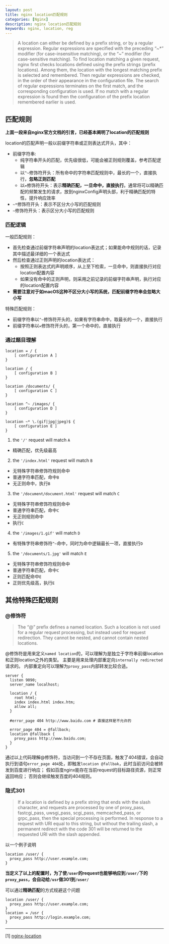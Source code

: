```yaml
---
layout: post
title: nginx location匹配规则 
categories: [Nginx]
description: nginx location匹配规则
keywords: nginx, location, reg 
---
```


> A location can either be defined by a prefix string, or by a regular expression. Regular expressions are specified with the preceding “~*” modifier (for case-insensitive matching), or the “~” modifier (for case-sensitive matching). To find location matching a given request, nginx first checks locations defined using the prefix strings (prefix locations). Among them, the location with the longest matching prefix is selected and remembered. Then regular expressions are checked, in the order of their appearance in the configuration file. The search of regular expressions terminates on the first match, and the corresponding configuration is used. If no match with a regular expression is found then the configuration of the prefix location remembered earlier is used.

## 匹配规则

**上面一段来自nginx官方文档的引言，已经基本阐明了location的匹配规则**

location的匹配声明一般以前缀字符串或正则表达式开头，其中：
* 前缀字符串:
  * 纯字符串开头的匹配，优先级很低，可能会被正则规则覆盖，参考匹配逻辑
  * 以`^~`修饰符开头：所有命中的字符串匹配规则中，最长的一个，直接执行，**忽略正则匹配**
  * 以`=`修饰符开头：表示**精确匹配，一旦命中，直接执行**。通常将可以精确匹配的频繁发生的请求，放到nginxConfig声明头部，利于精确匹配的特性，提升响应效率
* `~*`修饰符开头：表示不区分大小写的匹配规则
* `~`修饰符开头：表示区分大小写的匹配规则

### 匹配逻辑

一般匹配规则：
* 首先检查通过前缀字符串声明的location表达式；如果能命中规则的话，记录其中描述最详细的一个表达式
* 然后检查通过正则声明的location表达式：
  * 按照正则表达式的声明顺序，从上至下检索，一旦命中，则直接执行对应location配置内容
  * 如果没有命中的正则声明，则采用之前记录的前缀字符串声明，执行对应的location配置内容
* **需要注意对于如macOS这种不区分大小写的系统，匹配前缀字符串会忽略大小写**

特殊匹配规则：
* 前缀字符串以`^~`修饰符开头的，如果有字符串命中，取最长的一个，直接执行
* 前缀字符串以`=`修饰符开头的，第一个命中的，直接执行

### 通过题目理解

```nginx
location = / {
    [ configuration A ]
}

location / {
    [ configuration B ]
}

location /documents/ {
    [ configuration C ]
}

location ^~ /images/ {
    [ configuration D ]
}

location ~* \.(gif|jpg|jpeg)$ {
    [ configuration E ]
}
```

1. the `'/'` request will match `A`
  * 精确匹配，优先级最高
2. the `'/index.html'` request will match `B`
  * 无特殊字符串修饰符规则命中
  * 普通字符串匹配，命中`B`
  * 无正则命中，执行`B`
3. the `'/document/document.html'` request will match `C`
  * 无特殊字符串修饰符规则命中
  * 普通字符串匹配，命中`C`
  * 无正则规则命中
  * 执行`C`
4. the `'/images/1.gif'` will match `D`
  * 有特殊字符串修饰符`^~`命中，同时为命中逻辑最长一项，直接执行`D`
5. the `'/documents/1.jpg'` will match `E`
  * 无特殊字符串修饰符规则命中
  * 普通字符串匹配，命中`C`
  * 正则匹配命中`E`
  * 正则优先级高，执行`E`

## 其他特殊匹配规则

### @修饰符

> The “@” prefix defines a named location. Such a location is not used for a regular request processing, but instead used for request redirection. They cannot be nested, and cannot contain nested locations.

@修饰符是用来定义`named location`的，可以理解为是独立于字符串前缀location和正则location之外的类型。
主要是用来处理内部重定向`internally redirected`请求的。
内部重定向可以理解为`proxy_pass`内部转发比较合适。

```nginx
server {
  listen 9090;
  server_name localhost;

  location / {
    root html;
    index index.html index.htm;
    allow all;
  }

  #error_page 404 http://www.baidu.com # 直接这样是不允许的

  error_page 404 = @fallback;
  location @fallback {
    proxy_pass http://www.baidu.com;
  }
}
```

通过以上代码理解@修饰符，当访问到一个不存在页面，触发了404错误，会自动执行到语句`error_page 404`处，即触发`location @fallbak`，此时当前访问会被转发到百度进行响应；
假如百度nginx能存在当前request的目标路径资源，则正常返回响应；
否则会继续触发百度的404规则。

### 隐式301

> If a location is defined by a prefix string that ends with the slash character, and requests are processed by one of proxy_pass, fastcgi_pass, uwsgi_pass, scgi_pass, memcached_pass, or grpc_pass, then the special processing is performed. In response to a request with URI equal to this string, but without the trailing slash, a permanent redirect with the code 301 will be returned to the requested URI with the slash appended.

以一个例子说明

```nginx
location /user/ {
  proxy_pass http://user.example.com;
}
```

**当定义了以上的配置时，为了使`/user`的request也能够响应到`/user/`下的`proxy_pass`，会自动给`/usr`做301到`/user/`**

可以通过**精确匹配**的方式规避这个问题

```nginx
location /user/ {
  proxy_pass http://user.example.com;
}
location = /usr {
  proxy_pass http://login.example.com;
}
```
 
---

[1] [nginx-location](http://nginx.org/en/docs/http/ngx_http_core_module.html#location)